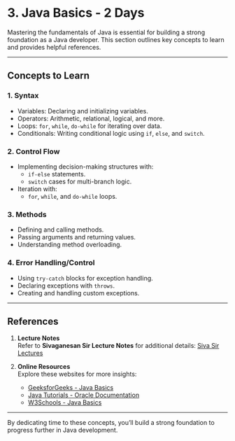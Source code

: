 # 3. Java Basics - 2 Days

Mastering the fundamentals of Java is essential for building a strong foundation as a Java developer. This section outlines key concepts to learn and provides helpful references.

---

## Concepts to Learn

### 1. Syntax
- Variables: Declaring and initializing variables.
- Operators: Arithmetic, relational, logical, and more.
- Loops: `for`, `while`, `do-while` for iterating over data.
- Conditionals: Writing conditional logic using `if`, `else`, and `switch`.

### 2. Control Flow
- Implementing decision-making structures with:
  - `if-else` statements.
  - `switch` cases for multi-branch logic.
- Iteration with:
  - `for`, `while`, and `do-while` loops.

### 3. Methods
- Defining and calling methods.
- Passing arguments and returning values.
- Understanding method overloading.

### 4. Error Handling/Control
- Using `try-catch` blocks for exception handling.
- Declaring exceptions with `throws`.
- Creating and handling custom exceptions.

---

## References

1. **Lecture Notes**  
   Refer to **Sivaganesan Sir Lecture Notes** for additional details:
   [Siva Sir Lectures](/Sivaganesan%20Sir%20-%20Lectures)

3. **Online Resources**  
   Explore these websites for more insights:  
   - [GeeksforGeeks - Java Basics](https://www.geeksforgeeks.org/java/)  
   - [Java Tutorials - Oracle Documentation](https://docs.oracle.com/javase/tutorial/)  
   - [W3Schools - Java Basics](https://www.w3schools.com/java/)  

---

By dedicating time to these concepts, you’ll build a strong foundation to progress further in Java development.

